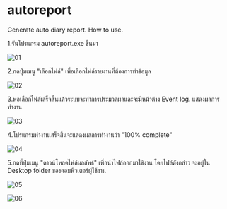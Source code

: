 # autoreport
Generate auto diary report.
How to use.


1.รันโปรแกรม autoreport.exe ขึ้นมา 

![01](https://user-images.githubusercontent.com/20137401/139477269-b1660652-a716-4eeb-a540-d0f0f0f99be7.JPG)



2.กดปุ่มเมนู "เลือกไฟล์" เพื่อเลือกไฟล์รายงานที่ต้องการทำข้อมูล

![02](https://user-images.githubusercontent.com/20137401/139477372-a8e288f0-b3c7-4f10-95b9-a802f7c099ce.JPG)



3.พอเลือกไฟล์เสร็จสิ้นแล้วระบบจะทำการประมวลผลและจะมีหน้าต่าง Event log. แสดงผลการทำงาน 

![03](https://user-images.githubusercontent.com/20137401/139477514-d97d51d9-7a06-4c6b-bacc-08c74e8d76e4.JPG)



4.โปรแกรมทำงานเสร็จสิ้นจะแสดงผลการทำงานว่า "100% complete"

![04](https://user-images.githubusercontent.com/20137401/139477692-a3786242-aafc-49bc-a1e9-25531bddf70d.JPG)


5.กดที่ปุ่มเมนู "ดาวน์โหลดไฟล์ผลลัพธ์" เพื่อนำไฟล์ออกมาใช้งาน โดยไฟล์ดังกล่าว จะอยู่ใน Desktop folder ของคอมพิวเตอร์ผู้ใช้งาน

![05](https://user-images.githubusercontent.com/20137401/139477977-d8720c98-b69f-4e74-aff0-fe9cd0ad3ba7.JPG)

![06](https://user-images.githubusercontent.com/20137401/139477986-38f987e0-f91a-4a3a-9bab-a933fe39aa02.JPG)
